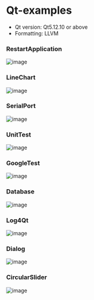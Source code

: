 # Qt-examples
- Qt version: Qt5.12.10 or above
- Formatting: LLVM

### RestartApplication
![image](https://github.com/kangaroolove/Qt-examples/assets/16329871/3f489a56-e3aa-4c31-a5c4-2ecc5aa2325c)

### LineChart
![image](https://github.com/kangaroolove/Qt-examples/assets/16329871/a62050e8-d6f5-459f-9eea-c3b3885b564c)

### SerialPort
![image](https://github.com/kangaroolove/Qt-examples/assets/16329871/5375480a-f6c0-4a61-a7e9-d41725e46490)

### UnitTest
![image](https://github.com/user-attachments/assets/ccbc68e7-588a-4ef7-8067-f39869bbb2b2)

### GoogleTest
![image](https://github.com/user-attachments/assets/1b0f4b01-85c0-4d08-95fb-b242911627a8)

### Database
![image](https://github.com/user-attachments/assets/d9a2d877-0252-4992-9a3a-7e030e3a4927)

### Log4Qt
![image](https://github.com/user-attachments/assets/7b09245c-ef78-4cb8-b7fe-391a891de17a)

### Dialog
![image](https://github.com/user-attachments/assets/a3ac45f6-24da-4d7c-abee-36024fd3a2b2)

### CircularSlider
![image](https://github.com/user-attachments/assets/4efcc5fc-62d3-4bff-bfd9-c2984f9d34b0)

